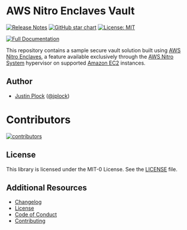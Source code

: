 # AWS Nitro Enclaves Vault

[![Release Notes](https://img.shields.io/github/v/release/aws-samples/sample-code-for-a-secure-vault-using-aws-nitro-enclaves)](https://github.com/aws-samples/sample-code-for-a-secure-vault-using-aws-nitro-enclaves/releases)
[![GitHub star chart](https://img.shields.io/github/stars/aws-samples/sample-code-for-a-secure-vault-using-aws-nitro-enclaves?style=social)](https://star-history.com/#aws-samples/sample-code-for-a-secure-vault-using-aws-nitro-enclaves)
[![License: MIT](https://img.shields.io/badge/License-MIT-yellow.svg)](https://opensource.org/licenses/MIT)

[![Full Documentation](https://img.shields.io/badge/Full%20Documentation-blue?style=for-the-badge&logo=Vite&logoColor=white)](https://aws-samples.github.io/sample-code-for-a-secure-vault-using-aws-nitro-enclaves/)

This repository contains a sample secure vault solution built using [AWS Nitro Enclaves](https://docs.aws.amazon.com/enclaves/latest/user/nitro-enclave.html), a feature available exclusively through the [AWS Nitro System](https://aws.amazon.com/ec2/nitro/) hypervisor on supported [Amazon EC2](https://aws.amazon.com/ec2/) instances.

## Author

* [Justin Plock](https://www.linkedin.com/in/justinplock/) ([@jplock](https://github.com/jplock))

# Contributors
[![contributors](https://contrib.rocks/image?repo=aws-samples/sample-code-for-a-secure-vault-using-aws-nitro-enclaves&max=2000)](https://github.com/aws-samples/sample-code-for-a-secure-vault-using-aws-nitro-enclaves/graphs/contributors)

## License

This library is licensed under the MIT-0 License. See the [LICENSE](LICENSE) file.

## Additional Resources

- [Changelog](CHANGELOG.md)
- [License](LICENSE)
- [Code of Conduct](CODE_OF_CONDUCT.md)
- [Contributing](CONTRIBUTING.md)
